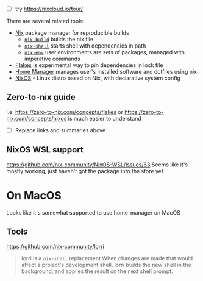 - [ ] try https://nixcloud.io/tour/

There are several related tools:
- [Nix](https://wiki.nixos.org/wiki/Nix "Nix") package manager for reproducible builds
    - [`nix-build`](https://nix.dev/manual/nix/2.18/command-ref/nix-build) builds the nix file
    - [`nix-shell`](https://nix.dev/manual/nix/2.18/command-ref/nix-shell) starts shell with dependencies in path
    - [`nix-env`](https://nix.dev/manual/nix/2.18/command-ref/nix-env) user environments are sets of packages, managed with imperative commands
- [Flakes](https://wiki.nixos.org/wiki/Flakes) is experimental way to pin dependencies in lock file
- [Home Manager](https://wiki.nixos.org/wiki/Home_Manager) manages user's installed software and dotfiles using nix
- [NixOS](NixOS) - Linux distro based on Nix, with declarative system config

## Zero-to-nix guide
i.e. https://zero-to-nix.com/concepts/flakes or https://zero-to-nix.com/concepts/nixos is much easier to understand
- [ ] Replace links and summaries above

## NixOS WSL support
https://github.com/nix-community/NixOS-WSL/issues/63
Seems like it's mostly working, just haven't got the package into the store yet

# On MacOS
Looks like it's somewhat supported to use home-manager on MacOS

## Tools
https://github.com/nix-community/lorri
>lorri is a `nix-shell` replacement
>When changes are made that would affect a project's development shell, lorri builds the new shell in the background, and applies the result on the next shell prompt.
